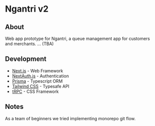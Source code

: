 # Ngantri v2

## About

Web app prototype for Ngantri, a queue management app for customers and merchants. ... (TBA)

## Development

- [Next.js](https://nextjs.org) - Web Framework
- [NextAuth.js](https://next-auth.js.org) - Authentication
- [Prisma](https://prisma.io) - Typescript ORM
- [Tailwind CSS](https://tailwindcss.com) - Typesafe API
- [tRPC](https://trpc.io) - CSS Framework

## Notes

As a team of beginners we tried implementing monorepo git flow.
